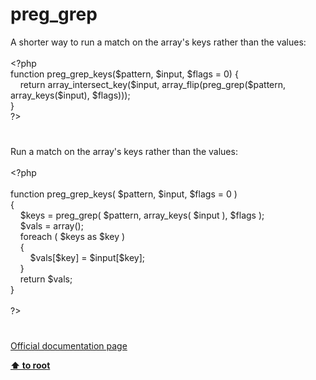 # preg_grep




<div class="phpcode"><span class="html">
A shorter way to run a match on the array&apos;s keys rather than the values:<br><br><span class="default">&lt;?php<br></span><span class="keyword">function </span><span class="default">preg_grep_keys</span><span class="keyword">(</span><span class="default">$pattern</span><span class="keyword">, </span><span class="default">$input</span><span class="keyword">, </span><span class="default">$flags </span><span class="keyword">= </span><span class="default">0</span><span class="keyword">) {<br>&#xA0; &#xA0; return </span><span class="default">array_intersect_key</span><span class="keyword">(</span><span class="default">$input</span><span class="keyword">, </span><span class="default">array_flip</span><span class="keyword">(</span><span class="default">preg_grep</span><span class="keyword">(</span><span class="default">$pattern</span><span class="keyword">, </span><span class="default">array_keys</span><span class="keyword">(</span><span class="default">$input</span><span class="keyword">), </span><span class="default">$flags</span><span class="keyword">)));<br>}<br></span><span class="default">?&gt;</span>
</span>
</div>
  

#


<div class="phpcode"><span class="html">
Run a match on the array&apos;s keys rather than the values:<br><br><span class="default">&lt;?php<br><br></span><span class="keyword">function </span><span class="default">preg_grep_keys</span><span class="keyword">( </span><span class="default">$pattern</span><span class="keyword">, </span><span class="default">$input</span><span class="keyword">, </span><span class="default">$flags </span><span class="keyword">= </span><span class="default">0 </span><span class="keyword">)<br>{<br>&#xA0; &#xA0; </span><span class="default">$keys </span><span class="keyword">= </span><span class="default">preg_grep</span><span class="keyword">( </span><span class="default">$pattern</span><span class="keyword">, </span><span class="default">array_keys</span><span class="keyword">( </span><span class="default">$input </span><span class="keyword">), </span><span class="default">$flags </span><span class="keyword">);<br>&#xA0; &#xA0; </span><span class="default">$vals </span><span class="keyword">= array();<br>&#xA0; &#xA0; foreach ( </span><span class="default">$keys </span><span class="keyword">as </span><span class="default">$key </span><span class="keyword">)<br>&#xA0; &#xA0; {<br>&#xA0; &#xA0; &#xA0; &#xA0; </span><span class="default">$vals</span><span class="keyword">[</span><span class="default">$key</span><span class="keyword">] = </span><span class="default">$input</span><span class="keyword">[</span><span class="default">$key</span><span class="keyword">];<br>&#xA0; &#xA0; }<br>&#xA0; &#xA0; return </span><span class="default">$vals</span><span class="keyword">;<br>}<br><br></span><span class="default">?&gt;</span>
</span>
</div>
  

#

[Official documentation page](https://www.php.net/manual/en/function.preg-grep.php)

**[⬆ to root](/)**